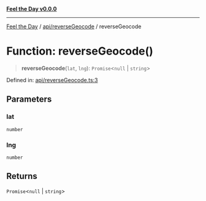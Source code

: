 [**Feel the Day v0.0.0**](../../../README.md)

***

[Feel the Day](../../../README.md) / [api/reverseGeocode](../README.md) / reverseGeocode

# Function: reverseGeocode()

> **reverseGeocode**(`lat`, `lng`): `Promise`\<`null` \| `string`\>

Defined in: [api/reverseGeocode.ts:3](https://github.com/HyeinKang/feel-the-day/blob/6b0d3fb3bda5bce2accd42bfbaa4c5a46f07891e/src/api/reverseGeocode.ts#L3)

## Parameters

### lat

`number`

### lng

`number`

## Returns

`Promise`\<`null` \| `string`\>
